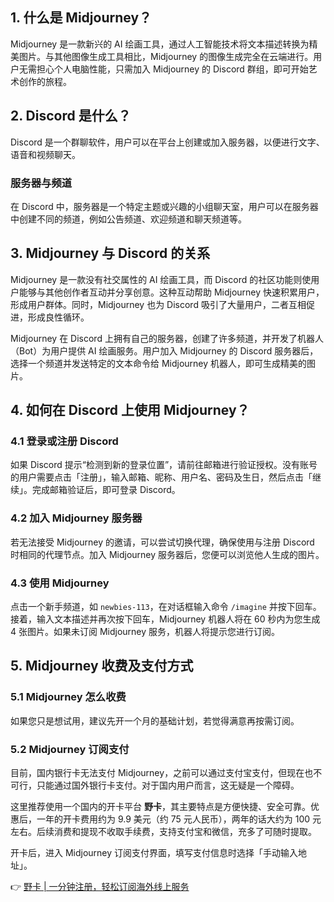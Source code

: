 ## 1. 什么是 Midjourney？

Midjourney 是一款新兴的 AI 绘画工具，通过人工智能技术将文本描述转换为精美图片。与其他图像生成工具相比，Midjourney 的图像生成完全在云端进行。用户无需担心个人电脑性能，只需加入 Midjourney 的 Discord 群组，即可开始艺术创作的旅程。

## 2. Discord 是什么？

Discord 是一个群聊软件，用户可以在平台上创建或加入服务器，以便进行文字、语音和视频聊天。

### 服务器与频道

在 Discord 中，服务器是一个特定主题或兴趣的小组聊天室，用户可以在服务器中创建不同的频道，例如公告频道、欢迎频道和聊天频道等。

## 3. Midjourney 与 Discord 的关系

Midjourney 是一款没有社交属性的 AI 绘画工具，而 Discord 的社区功能则使用户能够与其他创作者互动并分享创意。这种互动帮助 Midjourney 快速积累用户，形成用户群体。同时，Midjourney 也为 Discord 吸引了大量用户，二者互相促进，形成良性循环。

Midjourney 在 Discord 上拥有自己的服务器，创建了许多频道，并开发了机器人（Bot）为用户提供 AI 绘画服务。用户加入 Midjourney 的 Discord 服务器后，选择一个频道并发送特定的文本命令给 Midjourney 机器人，即可生成精美的图片。

## 4. 如何在 Discord 上使用 Midjourney？

### 4.1 登录或注册 Discord

如果 Discord 提示“检测到新的登录位置”，请前往邮箱进行验证授权。没有账号的用户需要点击「注册」，输入邮箱、昵称、用户名、密码及生日，然后点击「继续」。完成邮箱验证后，即可登录 Discord。

### 4.2 加入 Midjourney 服务器

若无法接受 Midjourney 的邀请，可以尝试切换代理，确保使用与注册 Discord 时相同的代理节点。加入 Midjourney 服务器后，您便可以浏览他人生成的图片。

### 4.3 使用 Midjourney

点击一个新手频道，如 `newbies-113`，在对话框输入命令 `/imagine` 并按下回车。接着，输入文本描述并再次按下回车，Midjourney 机器人将在 60 秒内为您生成 4 张图片。如果未订阅 Midjourney 服务，机器人将提示您进行订阅。

## 5. Midjourney 收费及支付方式

### 5.1 Midjourney 怎么收费

如果您只是想试用，建议先开一个月的基础计划，若觉得满意再按需订阅。

### 5.2 Midjourney 订阅支付

目前，国内银行卡无法支付 Midjourney，之前可以通过支付宝支付，但现在也不可行，只能通过国外银行卡支付。对于国内用户而言，这无疑是一个障碍。

这里推荐使用一个国内的开卡平台 **野卡**，其主要特点是方便快捷、安全可靠。优惠后，一年的开卡费用约为 9.9 美元（约 75 元人民币），两年的话大约为 100 元左右。后续消费和提现不收取手续费，支持支付宝和微信，充多了可随时提取。

开卡后，进入 Midjourney 订阅支付界面，填写支付信息时选择「手动输入地址」。 

👉 [野卡 | 一分钟注册，轻松订阅海外线上服务](https://bit.ly/bewildcard)